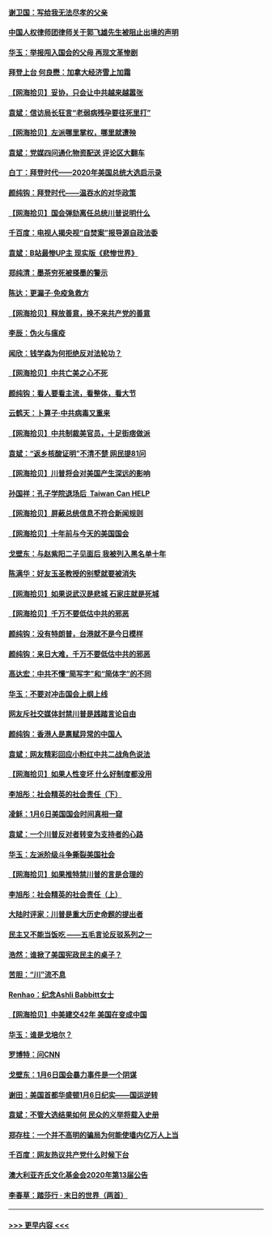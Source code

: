 #### [谢卫国：写给我无法尽孝的父亲](../pages/nsc993/n12720325.md?t=01301502) 
#### [中国人权律师团律师关于郭飞雄先生被阻止出境的声明](../pages/nsc993/n12720203.md?t=01301502) 
#### [华玉：举报闯入国会的父母 再现文革惨剧](../pages/nsc993/n12719070.md?t=01301502) 
#### [拜登上台 何良懋：加拿大经济雪上加霜](../pages/nsc993/n12718943.md?t=01301502) 
#### [【网海拾贝】妥协，只会让中共越来越嚣张](../pages/nsc993/n12717392.md?t=01301502) 
#### [袁斌：信访局长狂言“老弱病残孕要往死里打”](../pages/nsc993/n12717343.md?t=01301502) 
#### [【网海拾贝】左派哪里掌权，哪里就遭殃](../pages/nsc993/n12715009.md?t=01301502) 
#### [袁斌：党媒四问通化物资配送 评论区大翻车](../pages/nsc993/n12714950.md?t=01301502) 
#### [白丁：拜登时代——2020年美国总统大选启示录](../pages/nsc993/n12714920.md?t=01301502) 
#### [颜纯钩：拜登时代——温吞水的对华政策](../pages/nsc993/n12713245.md?t=01301502) 
#### [【网海拾贝】国会弹劾离任总统川普说明什么](../pages/nsc993/n12712816.md?t=01301502) 
#### [千百度：电视人揭央视“自焚案”报导源自政法委](../pages/nsc993/n12709760.md?t=01301502) 
#### [袁斌：B站最惨UP主 现实版《悲惨世界》](../pages/nsc993/n12709686.md?t=01301502) 
#### [郑纯清：墨茶穷死被搽墨的警示](../pages/nsc993/n12709262.md?t=01301502) 
#### [陈达：更漏子·免疫急救方](../pages/nsc993/n12709244.md?t=01301502) 
#### [【网海拾贝】释放善意，换不来共产党的善意](../pages/nsc993/n12708361.md?t=01301502) 
#### [李辰：伪火与瘟疫](../pages/nsc993/n12707981.md?t=01301502) 
#### [闻欣：钱学森为何拒绝反对法轮功？](../pages/nsc993/n12707407.md?t=01301502) 
#### [【网海拾贝】中共亡美之心不死](../pages/nsc993/n12707621.md?t=01301502) 
#### [颜纯钩：看人要看主流，看整体，看大节](../pages/nsc993/n12707536.md?t=01301502) 
#### [云鹤天：卜算子‧中共病毒又重来](../pages/nsc993/n12707408.md?t=01301502) 
#### [【网海拾贝】中共制裁美官员，十足街痞做派](../pages/nsc993/n12705115.md?t=01301502) 
#### [袁斌：“返乡核酸证明”不清不楚 网民提81问](../pages/nsc993/n12704982.md?t=01301502) 
#### [【网海拾贝】川普将会对美国产生深远的影响](../pages/nsc993/n12703045.md?t=01301502) 
#### [孙国祥：孔子学院退场后  Taiwan Can HELP](../pages/nsc993/n12702430.md?t=01301502) 
#### [【网海拾贝】屏蔽总统信息不符合新闻规则](../pages/nsc993/n12699998.md?t=01301502) 
#### [【网海拾贝】十年前与今天的美国国会](../pages/nsc993/n12696993.md?t=01301502) 
#### [戈壁东：与赵紫阳二子见面后 我被列入黑名单十年](../pages/nsc993/n12696215.md?t=01301502) 
#### [陈满华：好友玉圣教授的别墅就要被消失](../pages/nsc993/n12695411.md?t=01301502) 
#### [【网海拾贝】如果说武汉是悲城 石家庄就是死城](../pages/nsc993/n12694589.md?t=01301502) 
#### [【网海拾贝】千万不要低估中共的邪恶](../pages/nsc993/n12692771.md?t=01301502) 
#### [颜纯钩：没有特朗普，台港就不是今日模样](../pages/nsc993/n12692678.md?t=01301502) 
#### [颜纯钩：来日大难，千万不要低估中共的邪恶](../pages/nsc993/n12692080.md?t=01301502) 
#### [高达宏：中共不懂“简写字”和“简体字”的不同](../pages/nsc993/n12692068.md?t=01301502) 
#### [华玉：不要对冲击国会上纲上线](../pages/nsc993/n12689948.md?t=01301502) 
#### [网友斥社交媒体封禁川普是践踏言论自由](../pages/nsc993/n12687482.md?t=01301502) 
#### [颜纯钩：香港人是禀赋异常的中国人](../pages/nsc993/n12685142.md?t=01301502) 
#### [袁斌：网友精彩回应小粉红中共二战角色说法](../pages/nsc993/n12684994.md?t=01301502) 
#### [【网海拾贝】如果人性变坏 什么好制度都没用](../pages/nsc993/n12683000.md?t=01301502) 
#### [李旭彤：社会精英的社会责任（下）](../pages/nsc993/n12680604.md?t=01301502) 
#### [凌稣：1月6日美国国会时间真相一窥](../pages/nsc993/n12682780.md?t=01301502) 
#### [袁斌：一个川普反对者转变为支持者的心路](../pages/nsc993/n12682700.md?t=01301502) 
#### [华玉：左派阶级斗争撕裂美国社会](../pages/nsc993/n12681226.md?t=01301502) 
#### [【网海拾贝】如果推特禁川普的言是合理的](../pages/nsc993/n12681232.md?t=01301502) 
#### [李旭彤：社会精英的社会责任（上）](../pages/nsc993/n12680501.md?t=01301502) 
#### [大陆时评家：川普是重大历史命题的提出者](../pages/nsc993/n12679904.md?t=01301502) 
#### [民主又不能当饭吃 ——五毛言论反驳系列之一](../pages/nsc993/n12679877.md?t=01301502) 
#### [浩然：谁掀了美国宪政民主的桌子？](../pages/nsc993/n12679850.md?t=01301502) 
#### [苦胆：“川”流不息](../pages/nsc993/n12678388.md?t=01301502) 
#### [Renhao：纪念Ashli Babbitt女士](../pages/nsc993/n12678359.md?t=01301502) 
#### [【网海拾贝】中美建交42年 美国在变成中国](../pages/nsc993/n12678324.md?t=01301502) 
#### [华玉：谁是戈培尔？](../pages/nsc993/n12677515.md?t=01301502) 
#### [罗博特：问CNN](../pages/nsc993/n12677172.md?t=01301502) 
#### [戈壁东：1月6日国会暴力事件是一个阴谋](../pages/nsc993/n12674639.md?t=01301502) 
#### [谢田：美国首都华盛顿1月6日纪实——国运逆转](../pages/nsc993/n12673190.md?t=01301502) 
#### [袁斌：不管大选结果如何 民众的义举将载入史册](../pages/nsc993/n12672787.md?t=01301502) 
#### [郑存柱：一个并不高明的骗局为何能使墙内亿万人上当](../pages/nsc993/n12671449.md?t=01301502) 
#### [千百度：网友热议共产党什么时候下台](../pages/nsc993/n12670442.md?t=01301502) 
#### [澳大利亚齐氏文化基金会2020年第13届公告](../pages/nsc993/n12670273.md?t=01301502) 
#### [李春草：踏莎行 · 末日的世界（两首）](../pages/nsc993/n12670253.md?t=01301502) 

----
#### [ >>> 更早内容 <<< ](../indexes/nsc993-earlier.md)
